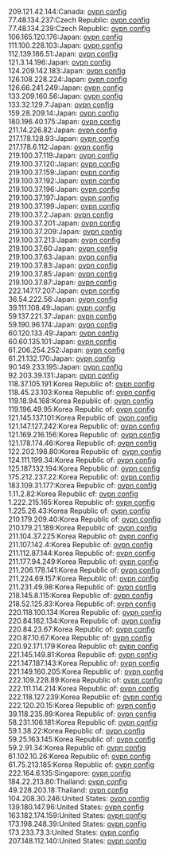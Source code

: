209.121.42.144:Canada: [ovpn config](vpn/209_121_42_144.ovpn)  
77.48.134.237:Czech Republic: [ovpn config](vpn/77_48_134_237.ovpn)  
77.48.134.239:Czech Republic: [ovpn config](vpn/77_48_134_239.ovpn)  
106.165.120.176:Japan: [ovpn config](vpn/106_165_120_176.ovpn)  
111.100.228.103:Japan: [ovpn config](vpn/111_100_228_103.ovpn)  
112.139.186.51:Japan: [ovpn config](vpn/112_139_186_51.ovpn)  
121.3.14.196:Japan: [ovpn config](vpn/121_3_14_196.ovpn)  
124.209.142.183:Japan: [ovpn config](vpn/124_209_142_183.ovpn)  
126.108.228.224:Japan: [ovpn config](vpn/126_108_228_224.ovpn)  
126.66.241.249:Japan: [ovpn config](vpn/126_66_241_249.ovpn)  
133.209.160.56:Japan: [ovpn config](vpn/133_209_160_56.ovpn)  
133.32.129.7:Japan: [ovpn config](vpn/133_32_129_7.ovpn)  
159.28.209.14:Japan: [ovpn config](vpn/159_28_209_14.ovpn)  
180.196.40.175:Japan: [ovpn config](vpn/180_196_40_175.ovpn)  
211.14.226.82:Japan: [ovpn config](vpn/211_14_226_82.ovpn)  
217.178.128.93:Japan: [ovpn config](vpn/217_178_128_93.ovpn)  
217.178.6.112:Japan: [ovpn config](vpn/217_178_6_112.ovpn)  
219.100.37.119:Japan: [ovpn config](vpn/219_100_37_119.ovpn)  
219.100.37.120:Japan: [ovpn config](vpn/219_100_37_120.ovpn)  
219.100.37.159:Japan: [ovpn config](vpn/219_100_37_159.ovpn)  
219.100.37.192:Japan: [ovpn config](vpn/219_100_37_192.ovpn)  
219.100.37.196:Japan: [ovpn config](vpn/219_100_37_196.ovpn)  
219.100.37.197:Japan: [ovpn config](vpn/219_100_37_197.ovpn)  
219.100.37.199:Japan: [ovpn config](vpn/219_100_37_199.ovpn)  
219.100.37.2:Japan: [ovpn config](vpn/219_100_37_2.ovpn)  
219.100.37.201:Japan: [ovpn config](vpn/219_100_37_201.ovpn)  
219.100.37.209:Japan: [ovpn config](vpn/219_100_37_209.ovpn)  
219.100.37.213:Japan: [ovpn config](vpn/219_100_37_213.ovpn)  
219.100.37.60:Japan: [ovpn config](vpn/219_100_37_60.ovpn)  
219.100.37.63:Japan: [ovpn config](vpn/219_100_37_63.ovpn)  
219.100.37.83:Japan: [ovpn config](vpn/219_100_37_83.ovpn)  
219.100.37.85:Japan: [ovpn config](vpn/219_100_37_85.ovpn)  
219.100.37.87:Japan: [ovpn config](vpn/219_100_37_87.ovpn)  
222.147.17.207:Japan: [ovpn config](vpn/222_147_17_207.ovpn)  
36.54.222.56:Japan: [ovpn config](vpn/36_54_222_56.ovpn)  
39.111.108.49:Japan: [ovpn config](vpn/39_111_108_49.ovpn)  
59.137.221.37:Japan: [ovpn config](vpn/59_137_221_37.ovpn)  
59.190.96.174:Japan: [ovpn config](vpn/59_190_96_174.ovpn)  
60.120.133.49:Japan: [ovpn config](vpn/60_120_133_49.ovpn)  
60.60.135.101:Japan: [ovpn config](vpn/60_60_135_101.ovpn)  
61.206.254.252:Japan: [ovpn config](vpn/61_206_254_252.ovpn)  
61.21.132.170:Japan: [ovpn config](vpn/61_21_132_170.ovpn)  
90.149.233.195:Japan: [ovpn config](vpn/90_149_233_195.ovpn)  
92.203.39.131:Japan: [ovpn config](vpn/92_203_39_131.ovpn)  
118.37.105.191:Korea Republic of: [ovpn config](vpn/118_37_105_191.ovpn)  
118.45.23.103:Korea Republic of: [ovpn config](vpn/118_45_23_103.ovpn)  
119.18.94.168:Korea Republic of: [ovpn config](vpn/119_18_94_168.ovpn)  
119.196.49.95:Korea Republic of: [ovpn config](vpn/119_196_49_95.ovpn)  
121.145.137.101:Korea Republic of: [ovpn config](vpn/121_145_137_101.ovpn)  
121.147.127.242:Korea Republic of: [ovpn config](vpn/121_147_127_242.ovpn)  
121.169.216.156:Korea Republic of: [ovpn config](vpn/121_169_216_156.ovpn)  
121.178.174.46:Korea Republic of: [ovpn config](vpn/121_178_174_46.ovpn)  
122.202.198.80:Korea Republic of: [ovpn config](vpn/122_202_198_80.ovpn)  
124.111.199.34:Korea Republic of: [ovpn config](vpn/124_111_199_34.ovpn)  
125.187.132.194:Korea Republic of: [ovpn config](vpn/125_187_132_194.ovpn)  
175.212.237.22:Korea Republic of: [ovpn config](vpn/175_212_237_22.ovpn)  
183.109.31.177:Korea Republic of: [ovpn config](vpn/183_109_31_177.ovpn)  
1.11.2.82:Korea Republic of: [ovpn config](vpn/1_11_2_82.ovpn)  
1.222.215.165:Korea Republic of: [ovpn config](vpn/1_222_215_165.ovpn)  
1.225.26.43:Korea Republic of: [ovpn config](vpn/1_225_26_43.ovpn)  
210.179.209.40:Korea Republic of: [ovpn config](vpn/210_179_209_40.ovpn)  
210.179.21.189:Korea Republic of: [ovpn config](vpn/210_179_21_189.ovpn)  
211.104.37.225:Korea Republic of: [ovpn config](vpn/211_104_37_225.ovpn)  
211.107.142.4:Korea Republic of: [ovpn config](vpn/211_107_142_4.ovpn)  
211.112.87.144:Korea Republic of: [ovpn config](vpn/211_112_87_144.ovpn)  
211.177.94.249:Korea Republic of: [ovpn config](vpn/211_177_94_249.ovpn)  
211.206.178.141:Korea Republic of: [ovpn config](vpn/211_206_178_141.ovpn)  
211.224.69.157:Korea Republic of: [ovpn config](vpn/211_224_69_157.ovpn)  
211.231.49.98:Korea Republic of: [ovpn config](vpn/211_231_49_98.ovpn)  
218.145.8.115:Korea Republic of: [ovpn config](vpn/218_145_8_115.ovpn)  
218.52.125.83:Korea Republic of: [ovpn config](vpn/218_52_125_83.ovpn)  
220.118.100.134:Korea Republic of: [ovpn config](vpn/220_118_100_134.ovpn)  
220.84.162.134:Korea Republic of: [ovpn config](vpn/220_84_162_134.ovpn)  
220.84.23.67:Korea Republic of: [ovpn config](vpn/220_84_23_67.ovpn)  
220.87.10.67:Korea Republic of: [ovpn config](vpn/220_87_10_67.ovpn)  
220.92.171.179:Korea Republic of: [ovpn config](vpn/220_92_171_179.ovpn)  
221.145.149.81:Korea Republic of: [ovpn config](vpn/221_145_149_81.ovpn)  
221.147.187.143:Korea Republic of: [ovpn config](vpn/221_147_187_143.ovpn)  
221.149.160.205:Korea Republic of: [ovpn config](vpn/221_149_160_205.ovpn)  
222.109.228.89:Korea Republic of: [ovpn config](vpn/222_109_228_89.ovpn)  
222.111.114.214:Korea Republic of: [ovpn config](vpn/222_111_114_214.ovpn)  
222.118.127.239:Korea Republic of: [ovpn config](vpn/222_118_127_239.ovpn)  
222.120.20.15:Korea Republic of: [ovpn config](vpn/222_120_20_15.ovpn)  
39.118.235.89:Korea Republic of: [ovpn config](vpn/39_118_235_89.ovpn)  
58.231.106.181:Korea Republic of: [ovpn config](vpn/58_231_106_181.ovpn)  
59.1.38.22:Korea Republic of: [ovpn config](vpn/59_1_38_22.ovpn)  
59.25.163.145:Korea Republic of: [ovpn config](vpn/59_25_163_145.ovpn)  
59.2.91.34:Korea Republic of: [ovpn config](vpn/59_2_91_34.ovpn)  
61.102.10.26:Korea Republic of: [ovpn config](vpn/61_102_10_26.ovpn)  
61.75.213.185:Korea Republic of: [ovpn config](vpn/61_75_213_185.ovpn)  
222.164.6.135:Singapore: [ovpn config](vpn/222_164_6_135.ovpn)  
184.22.213.80:Thailand: [ovpn config](vpn/184_22_213_80.ovpn)  
49.228.203.18:Thailand: [ovpn config](vpn/49_228_203_18.ovpn)  
104.208.30.246:United States: [ovpn config](vpn/104_208_30_246.ovpn)  
139.180.147.96:United States: [ovpn config](vpn/139_180_147_96.ovpn)  
163.182.174.159:United States: [ovpn config](vpn/163_182_174_159.ovpn)  
173.198.248.39:United States: [ovpn config](vpn/173_198_248_39.ovpn)  
173.233.73.3:United States: [ovpn config](vpn/173_233_73_3.ovpn)  
207.148.112.140:United States: [ovpn config](vpn/207_148_112_140.ovpn)  
